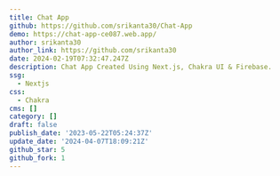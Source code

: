 ```yaml
---
title: Chat App
github: https://github.com/srikanta30/Chat-App
demo: https://chat-app-ce087.web.app/
author: srikanta30
author_link: https://github.com/srikanta30
date: 2024-02-19T07:32:47.247Z
description: Chat App Created Using Next.js, Chakra UI & Firebase.
ssg:
  - Nextjs
css:
  - Chakra
cms: []
category: []
draft: false
publish_date: '2023-05-22T05:24:37Z'
update_date: '2024-04-07T18:09:21Z'
github_star: 5
github_fork: 1
---
```

